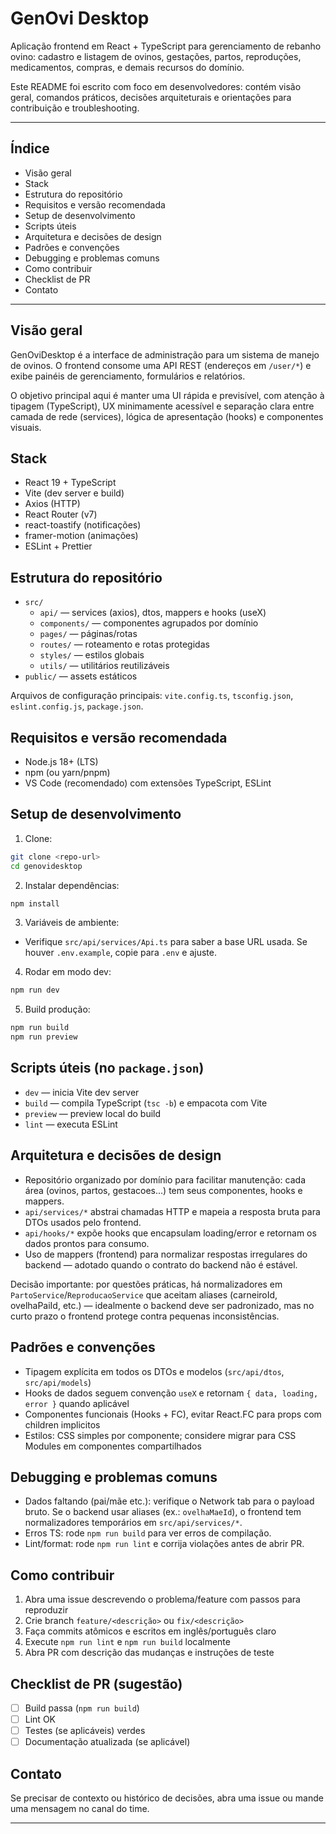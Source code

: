 # GenOvi Desktop

Aplicação frontend em React + TypeScript para gerenciamento de rebanho ovino: cadastro e listagem de ovinos, gestações, partos, reproduções, medicamentos, compras, e demais recursos do domínio.

Este README foi escrito com foco em desenvolvedores: contém visão geral, comandos práticos, decisões arquiteturais e orientações para contribuição e troubleshooting.

---

## Índice

- Visão geral
- Stack
- Estrutura do repositório
- Requisitos e versão recomendada
- Setup de desenvolvimento
- Scripts úteis
- Arquitetura e decisões de design
- Padrões e convenções
- Debugging e problemas comuns
- Como contribuir
- Checklist de PR
- Contato

---

## Visão geral

GenOviDesktop é a interface de administração para um sistema de manejo de ovinos. O frontend consome uma API REST (endereços em `/user/*`) e exibe painéis de gerenciamento, formulários e relatórios.

O objetivo principal aqui é manter uma UI rápida e previsível, com atenção à tipagem (TypeScript), UX minimamente acessível e separação clara entre camada de rede (services), lógica de apresentação (hooks) e componentes visuais.

## Stack

- React 19 + TypeScript
- Vite (dev server e build)
- Axios (HTTP)
- React Router (v7)
- react-toastify (notificações)
- framer-motion (animações)
- ESLint + Prettier

## Estrutura do repositório

- `src/`
  - `api/` — services (axios), dtos, mappers e hooks (useX)
  - `components/` — componentes agrupados por domínio
  - `pages/` — páginas/rotas
  - `routes/` — roteamento e rotas protegidas
  - `styles/` — estilos globais
  - `utils/` — utilitários reutilizáveis
- `public/` — assets estáticos

Arquivos de configuração principais: `vite.config.ts`, `tsconfig.json`, `eslint.config.js`, `package.json`.

## Requisitos e versão recomendada

- Node.js 18+ (LTS)
- npm (ou yarn/pnpm)
- VS Code (recomendado) com extensões TypeScript, ESLint

## Setup de desenvolvimento

1. Clone:

```bash
git clone <repo-url>
cd genovidesktop
```

2. Instalar dependências:

```bash
npm install
```

3. Variáveis de ambiente:

- Verifique `src/api/services/Api.ts` para saber a base URL usada. Se houver `.env.example`, copie para `.env` e ajuste.

4. Rodar em modo dev:

```bash
npm run dev
```

5. Build produção:

```bash
npm run build
npm run preview
```

## Scripts úteis (no `package.json`)

- `dev` — inicia Vite dev server
- `build` — compila TypeScript (`tsc -b`) e empacota com Vite
- `preview` — preview local do build
- `lint` — executa ESLint

## Arquitetura e decisões de design

- Repositório organizado por domínio para facilitar manutenção: cada área (ovinos, partos, gestacoes...) tem seus componentes, hooks e mappers.
- `api/services/*` abstrai chamadas HTTP e mapeia a resposta bruta para DTOs usados pelo frontend.
- `api/hooks/*` expõe hooks que encapsulam loading/error e retornam os dados prontos para consumo.
- Uso de mappers (frontend) para normalizar respostas irregulares do backend — adotado quando o contrato do backend não é estável.

Decisão importante: por questões práticas, há normalizadores em `PartoService`/`ReproducaoService` que aceitam aliases (carneiroId, ovelhaPaiId, etc.) — idealmente o backend deve ser padronizado, mas no curto prazo o frontend protege contra pequenas inconsistências.

## Padrões e convenções

- Tipagem explícita em todos os DTOs e modelos (`src/api/dtos`, `src/api/models`)
- Hooks de dados seguem convenção `useX` e retornam `{ data, loading, error }` quando aplicável
- Componentes funcionais (Hooks + FC), evitar React.FC para props com children implicitos
- Estilos: CSS simples por componente; considere migrar para CSS Modules em componentes compartilhados

## Debugging e problemas comuns

- Dados faltando (pai/mãe etc.): verifique o Network tab para o payload bruto. Se o backend usar aliases (ex.: `ovelhaMaeId`), o frontend tem normalizadores temporários em `src/api/services/*`.
- Erros TS: rode `npm run build` para ver erros de compilação.
- Lint/format: rode `npm run lint` e corrija violações antes de abrir PR.

## Como contribuir

1. Abra uma issue descrevendo o problema/feature com passos para reproduzir
2. Crie branch `feature/<descrição>` ou `fix/<descrição>`
3. Faça commits atômicos e escritos em inglês/português claro
4. Execute `npm run lint` e `npm run build` localmente
5. Abra PR com descrição das mudanças e instruções de teste

## Checklist de PR (sugestão)

- [ ] Build passa (`npm run build`)
- [ ] Lint OK
- [ ] Testes (se aplicáveis) verdes
- [ ] Documentação atualizada (se aplicável)

## Contato

Se precisar de contexto ou histórico de decisões, abra uma issue ou mande uma mensagem no canal do time.

---
